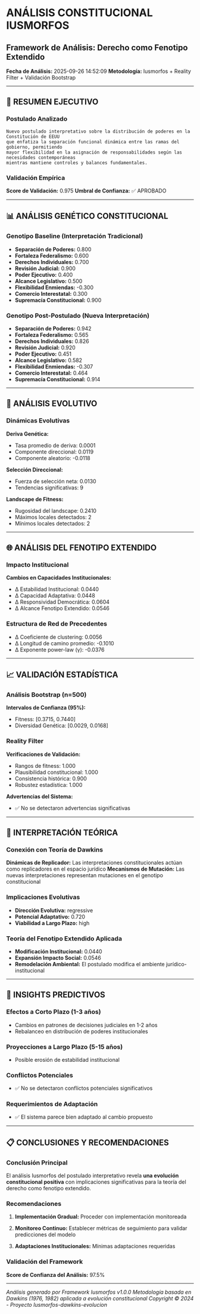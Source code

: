
# ANÁLISIS CONSTITUCIONAL IUSMORFOS
## Framework de Análisis: Derecho como Fenotipo Extendido
**Fecha de Análisis:** 2025-09-26 14:52:09
**Metodología:** Iusmorfos + Reality Filter + Validación Bootstrap

---

## 🧬 RESUMEN EJECUTIVO

### Postulado Analizado

    Nuevo postulado interpretativo sobre la distribución de poderes en la Constitución de EEUU
    que enfatiza la separación funcional dinámica entre las ramas del gobierno, permitiendo
    mayor flexibilidad en la asignación de responsabilidades según las necesidades contemporáneas
    mientras mantiene controles y balances fundamentales.
    

### Validación Empírica
**Score de Validación:** 0.975
**Umbral de Confianza:** ✅ APROBADO

---

## 📊 ANÁLISIS GENÉTICO CONSTITUCIONAL

### Genotipo Baseline (Interpretación Tradicional)

- **Separación de Poderes:** 0.800
- **Fortaleza Federalismo:** 0.600
- **Derechos Individuales:** 0.700
- **Revisión Judicial:** 0.900
- **Poder Ejecutivo:** 0.400
- **Alcance Legislativo:** 0.500
- **Flexibilidad Enmiendas:** -0.300
- **Comercio Interestatal:** 0.300
- **Supremacía Constitucional:** 0.900

### Genotipo Post-Postulado (Nueva Interpretación)

- **Separación de Poderes:** 0.942
- **Fortaleza Federalismo:** 0.565
- **Derechos Individuales:** 0.826
- **Revisión Judicial:** 0.920
- **Poder Ejecutivo:** 0.451
- **Alcance Legislativo:** 0.582
- **Flexibilidad Enmiendas:** -0.307
- **Comercio Interestatal:** 0.464
- **Supremacía Constitucional:** 0.914

---

## 🔄 ANÁLISIS EVOLUTIVO

### Dinámicas Evolutivas

**Deriva Genética:**
- Tasa promedio de deriva: 0.0001
- Componente direccional: 0.0119
- Componente aleatorio: -0.0118

**Selección Direccional:**
- Fuerza de selección neta: 0.0130
- Tendencias significativas: 9

**Landscape de Fitness:**
- Rugosidad del landscape: 0.2410
- Máximos locales detectados: 2
- Mínimos locales detectados: 2

---

## 🌐 ANÁLISIS DEL FENOTIPO EXTENDIDO

### Impacto Institucional

**Cambios en Capacidades Institucionales:**
- Δ Estabilidad Institucional: 0.0440
- Δ Capacidad Adaptativa: 0.0448
- Δ Responsividad Democrática: 0.0604
- Δ Alcance Fenotipo Extendido: 0.0546

### Estructura de Red de Precedentes

- Δ Coeficiente de clustering: 0.0056
- Δ Longitud de camino promedio: -0.1010
- Δ Exponente power-law (γ): -0.0376

---

## 📈 VALIDACIÓN ESTADÍSTICA

### Análisis Bootstrap (n=500)

**Intervalos de Confianza (95%):**
- Fitness: [0.3715, 0.7440]
- Diversidad Genética: [0.0029, 0.0168]

### Reality Filter

**Verificaciones de Validación:**
- Rangos de fitness: 1.000
- Plausibilidad constitucional: 1.000
- Consistencia histórica: 0.900
- Robustez estadística: 1.000

**Advertencias del Sistema:**
- ✅ No se detectaron advertencias significativas

---

## 🎯 INTERPRETACIÓN TEÓRICA

### Conexión con Teoría de Dawkins

**Dinámicas de Replicador:** Las interpretaciones constitucionales actúan como replicadores en el espacio jurídico
**Mecanismos de Mutación:** Las nuevas interpretaciones representan mutaciones en el genotipo constitucional

### Implicaciones Evolutivas

- **Dirección Evolutiva:** regressive
- **Potencial Adaptativo:** 0.720
- **Viabilidad a Largo Plazo:** high

### Teoría del Fenotipo Extendido Aplicada

- **Modificación Institucional:** 0.0440
- **Expansión Impacto Social:** 0.0546
- **Remodelación Ambiental:** El postulado modifica el ambiente jurídico-institucional

---

## 🔮 INSIGHTS PREDICTIVOS

### Efectos a Corto Plazo (1-3 años)
- Cambios en patrones de decisiones judiciales en 1-2 años
- Rebalanceo en distribución de poderes institucionales

### Proyecciones a Largo Plazo (5-15 años)
- Posible erosión de estabilidad institucional

### Conflictos Potenciales
- ✅ No se detectaron conflictos potenciales significativos

### Requerimientos de Adaptación
- ✅ El sistema parece bien adaptado al cambio propuesto

---

## 📋 CONCLUSIONES Y RECOMENDACIONES

### Conclusión Principal
El análisis Iusmorfos del postulado interpretativo revela **una evolución constitucional positiva** con implicaciones significativas para la teoría del derecho como fenotipo extendido.

### Recomendaciones

1. **Implementación Gradual:** Proceder con implementación monitoreada

2. **Monitoreo Continuo:** Establecer métricas de seguimiento para validar predicciones del modelo

3. **Adaptaciones Institucionales:** Mínimas adaptaciones requeridas

### Validación del Framework
**Score de Confianza del Análisis:** 97.5%

---

*Análisis generado por Framework Iusmorfos v1.0.0*
*Metodología basada en Dawkins (1976, 1982) aplicada a evolución constitucional*
*Copyright © 2024 - Proyecto Iusmorfos-dawkins-evolucion*
